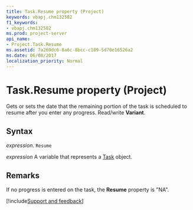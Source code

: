 ```yaml
---
title: Task.Resume property (Project)
keywords: vbapj.chm132582
f1_keywords:
- vbapj.chm132582
ms.prod: project-server
api_name:
- Project.Task.Resume
ms.assetid: 7a269dc6-8a6c-8bcc-c189-5d70e16526a2
ms.date: 06/08/2017
localization_priority: Normal
---
```



# Task.Resume property (Project)

Gets or sets the date that the remaining portion of the task is scheduled to resume after you enter any progress. Read/write  **Variant**.


## Syntax

_expression_. `Resume`

_expression_ A variable that represents a [Task](./Project.Task.md) object.


## Remarks

If no progress is entered on the task, the  **Resume** property is "NA".

[!include[Support and feedback](~/includes/feedback-boilerplate.md)]
